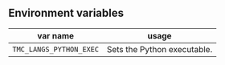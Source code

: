 ## Environment variables

| var name                | usage                       |
| ----------------------- | --------------------------- |
| `TMC_LANGS_PYTHON_EXEC` | Sets the Python executable. |
